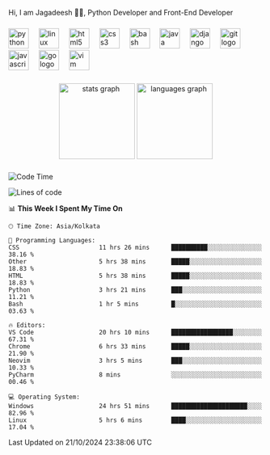 <p align="left">Hi, I am Jagadeesh 👾👾, Python Developer and Front-End Developer </p>

###

<div align="left">
  <img src="https://cdn.jsdelivr.net/gh/devicons/devicon/icons/python/python-original.svg" height="40" alt="python logo"  />
  <img width="12" />
  <img src="https://cdn.jsdelivr.net/gh/devicons/devicon/icons/linux/linux-original.svg" height="40" alt="linux logo"  />
  <img width="12" />
  <img src="https://cdn.jsdelivr.net/gh/devicons/devicon/icons/html5/html5-original.svg" height="40" alt="html5 logo"  />
  <img width="12" />
  <img src="https://cdn.jsdelivr.net/gh/devicons/devicon/icons/css3/css3-original.svg" height="40" alt="css3 logo"  />
  <img width="12" />
  <img src="https://cdn.jsdelivr.net/gh/devicons/devicon/icons/bash/bash-original.svg" height="40" alt="bash logo"  />
  <img width="12" />
  <img src="https://cdn.jsdelivr.net/gh/devicons/devicon/icons/java/java-original.svg" height="40" alt="java logo"  />
  <img width="12" />
  <img src="https://cdn.jsdelivr.net/gh/devicons/devicon/icons/django/django-plain.svg" height="40" alt="django logo"  />
  <img width="12" />
  <img src="https://cdn.jsdelivr.net/gh/devicons/devicon/icons/git/git-original.svg" height="40" alt="git logo"  />
  <img width="12" />
  <img src="https://cdn.jsdelivr.net/gh/devicons/devicon/icons/javascript/javascript-original.svg" height="40" alt="javascript logo"  />
  <img width="12" />
  <img src="https://cdn.jsdelivr.net/gh/devicons/devicon/icons/go/go-original.svg" height="40" alt="go logo"  />
  <img width="12" />
  <img src="https://cdn.jsdelivr.net/gh/devicons/devicon/icons/vim/vim-original.svg" height="40" alt="vim logo"  />
</div>

###

<div align="center">
  <img src="https://github-readme-stats.vercel.app/api?username=JagadeeshKEEE&hide_title=false&hide_rank=false&show_icons=true&include_all_commits=true&count_private=true&disable_animations=false&theme=dracula&locale=en&hide_border=false&order=1" height="150" alt="stats graph"  />
  <img src="https://github-readme-stats.vercel.app/api/top-langs?username=JagadeeshKEEE&locale=en&hide_title=false&layout=compact&card_width=320&langs_count=5&theme=dracula&hide_border=false&order=2" height="150" alt="languages graph"  />
</div>

###
<!--START_SECTION:waka-->
![Code Time](http://img.shields.io/badge/Code%20Time-346%20hrs%2042%20mins-blue)

![Lines of code](https://img.shields.io/badge/From%20Hello%20World%20I%27ve%20Written-970%20lines%20of%20code-blue)

📊 **This Week I Spent My Time On** 

```text
🕑︎ Time Zone: Asia/Kolkata

💬 Programming Languages: 
CSS                      11 hrs 26 mins      ██████████░░░░░░░░░░░░░░░   38.16 % 
Other                    5 hrs 38 mins       █████░░░░░░░░░░░░░░░░░░░░   18.83 % 
HTML                     5 hrs 38 mins       █████░░░░░░░░░░░░░░░░░░░░   18.83 % 
Python                   3 hrs 21 mins       ███░░░░░░░░░░░░░░░░░░░░░░   11.21 % 
Bash                     1 hr 5 mins         █░░░░░░░░░░░░░░░░░░░░░░░░   03.63 % 

🔥 Editors: 
VS Code                  20 hrs 10 mins      █████████████████░░░░░░░░   67.31 % 
Chrome                   6 hrs 33 mins       █████░░░░░░░░░░░░░░░░░░░░   21.90 % 
Neovim                   3 hrs 5 mins        ███░░░░░░░░░░░░░░░░░░░░░░   10.33 % 
PyCharm                  8 mins              ░░░░░░░░░░░░░░░░░░░░░░░░░   00.46 % 

💻 Operating System: 
Windows                  24 hrs 51 mins      █████████████████████░░░░   82.96 % 
Linux                    5 hrs 6 mins        ████░░░░░░░░░░░░░░░░░░░░░   17.04 % 
```


 Last Updated on 21/10/2024 23:38:06 UTC
<!--END_SECTION:waka-->
